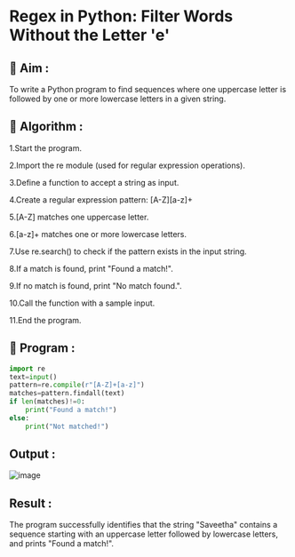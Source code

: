 # Regex in Python: Filter Words Without the Letter 'e'

## 🎯 Aim :
To write a Python program to find sequences where one uppercase letter is followed by one or more lowercase letters in a given string.
## 🧠 Algorithm :
1.Start the program.

2.Import the re module (used for regular expression operations).

3.Define a function to accept a string as input.

4.Create a regular expression pattern: [A-Z][a-z]+

5.[A-Z] matches one uppercase letter.

6.[a-z]+ matches one or more lowercase letters.

7.Use re.search() to check if the pattern exists in the input string.

8.If a match is found, print "Found a match!".

9.If no match is found, print "No match found.".

10.Call the function with a sample input.

11.End the program.


## 🧾 Program :
```.py
import re
text=input()
pattern=re.compile(r"[A-Z]+[a-z]")
matches=pattern.findall(text)
if len(matches)!=0:
    print("Found a match!")
else:
    print("Not matched!")
```
## Output :
![image](https://github.com/user-attachments/assets/d558cfc0-d11d-4aaa-92ef-7baa15f44306)


## Result :
The program successfully identifies that the string "Saveetha" contains a sequence starting with an uppercase letter followed by lowercase letters, and prints "Found a match!".
